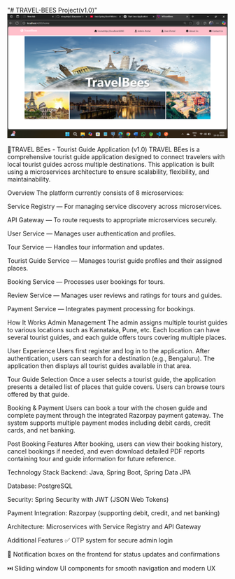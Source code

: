 "# TRAVEL-BEES Project(v1.0)" 
![Travel Bees Logo](https://github.com/vinaysteja2/TRAVELBEES_V_1.0/blob/master/IMAGES_OVERVIEW/Screenshot%20(94).png?raw=true)

🐝TRAVEL BEes - Tourist Guide Application (v1.0)
TRAVEL BEes is a comprehensive tourist guide application designed to connect travelers with local tourist guides across multiple destinations. This application is built using a microservices architecture to ensure scalability, flexibility, and maintainability.

Overview
The platform currently consists of 8 microservices:

Service Registry — For managing service discovery across microservices.

API Gateway — To route requests to appropriate microservices securely.

User Service — Manages user authentication and profiles.

Tour Service — Handles tour information and updates.

Tourist Guide Service — Manages tourist guide profiles and their assigned places.

Booking Service — Processes user bookings for tours.

Review Service — Manages user reviews and ratings for tours and guides.

Payment Service — Integrates payment processing for bookings.

How It Works
Admin Management
The admin assigns multiple tourist guides to various locations such as Karnataka, Pune, etc. Each location can have several tourist guides, and each guide offers tours covering multiple places.

User Experience
Users first register and log in to the application. After authentication, users can search for a destination (e.g., Bengaluru). The application then displays all tourist guides available in that area.

Tour Guide Selection
Once a user selects a tourist guide, the application presents a detailed list of places that guide covers. Users can browse tours offered by that guide.

Booking & Payment
Users can book a tour with the chosen guide and complete payment through the integrated Razorpay payment gateway. The system supports multiple payment modes including debit cards, credit cards, and net banking.

Post Booking Features
After booking, users can view their booking history, cancel bookings if needed, and even download detailed PDF reports containing tour and guide information for future reference.

Technology Stack
Backend: Java, Spring Boot, Spring Data JPA

Database: PostgreSQL

Security: Spring Security with JWT (JSON Web Tokens)

Payment Integration: Razorpay (supporting debit, credit, and net banking)

Architecture: Microservices with Service Registry and API Gateway

 Additional Features
✅ OTP system for secure admin login

🔔 Notification boxes on the frontend for status updates and confirmations

⏭️ Sliding window UI components for smooth navigation and modern UX
